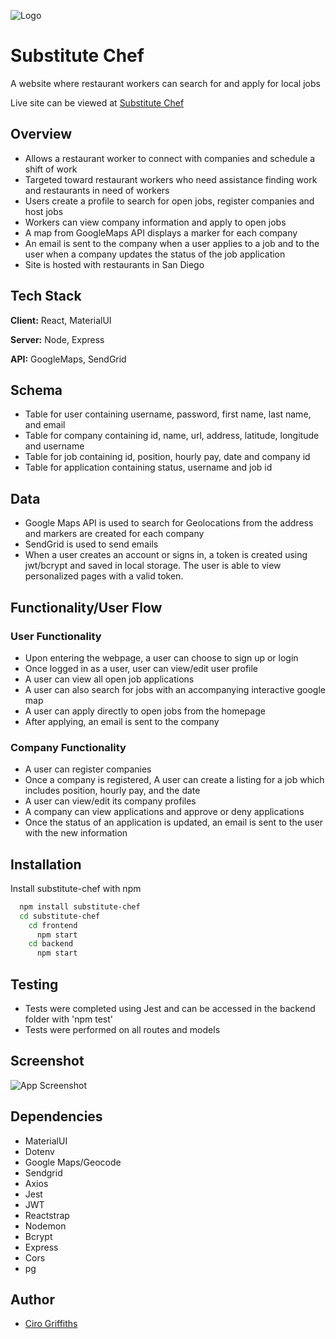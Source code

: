 
![Logo](https://live.staticflickr.com/65535/51335673305_203d5fdd33_w.jpg)

# Substitute Chef

A website where restaurant workers can search for and apply for local jobs

Live site can be viewed at [Substitute Chef](https://subchef.surge.sh/)

## Overview

- Allows a restaurant worker to connect with companies and schedule a shift of work
- Targeted toward restaurant workers who need assistance finding work and restaurants in need of workers
- Users create a profile to search for open jobs, register companies and host jobs
- Workers can view company information and apply to open jobs
- A map from GoogleMaps API displays a marker for each company
- An email is sent to the company when a user applies to a job and to the user when a company updates the status of the job application
- Site is hosted with restaurants in San Diego

## Tech Stack

**Client:** React, MaterialUI

**Server:** Node, Express

**API:** GoogleMaps, SendGrid

## Schema
- Table for user containing username, password, first name, last name, and email
- Table for company containing id, name, url, address, latitude, longitude and username
- Table for job containing id, position, hourly pay, date and company id
- Table for application containing status, username and job id

## Data
- Google Maps API is used to search for Geolocations from the address and markers are created for each company
- SendGrid is used to send emails
- When a user creates an account or signs in, a token is created using jwt/bcrypt and saved in local storage. The user is able to view personalized pages with a valid token.

## Functionality/User Flow

### User Functionality
- Upon entering the webpage, a user can choose to sign up or login
- Once logged in as a user, user can view/edit user profile
- A user can view all open job applications
- A user can also search for jobs with an accompanying interactive google map
- A user can apply directly to open jobs from the homepage
- After applying, an email is sent to the company

### Company Functionality
- A user can register companies
- Once a company is registered, A user can create a listing for a job which includes position, hourly pay, and the date
- A user can view/edit its company profiles
- A company can view applications and approve or deny applications
- Once the status of an application is updated, an email is sent to the user with the new information

## Installation

Install substitute-chef with npm

```bash
  npm install substitute-chef
  cd substitute-chef
    cd frontend
      npm start
    cd backend
      npm start
```
    
## Testing

- Tests were completed using Jest and can be accessed in the backend folder with 'npm test'
- Tests were performed on all routes and models

## Screenshot

![App Screenshot](https://live.staticflickr.com/65535/51332389411_4158ed5822_o.png)

## Dependencies

- MaterialUI
- Dotenv
- Google Maps/Geocode
- Sendgrid
- Axios
- Jest 
- JWT
- Reactstrap
- Nodemon
- Bcrypt
- Express
- Cors
- pg

## Author

- [Ciro Griffiths](https://www.github.com/Ciro1690)